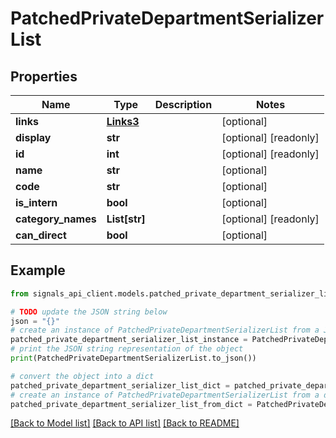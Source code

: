 # PatchedPrivateDepartmentSerializerList


## Properties

Name | Type | Description | Notes
------------ | ------------- | ------------- | -------------
**links** | [**Links3**](Links3.md) |  | [optional] 
**display** | **str** |  | [optional] [readonly] 
**id** | **int** |  | [optional] [readonly] 
**name** | **str** |  | [optional] 
**code** | **str** |  | [optional] 
**is_intern** | **bool** |  | [optional] 
**category_names** | **List[str]** |  | [optional] [readonly] 
**can_direct** | **bool** |  | [optional] 

## Example

```python
from signals_api_client.models.patched_private_department_serializer_list import PatchedPrivateDepartmentSerializerList

# TODO update the JSON string below
json = "{}"
# create an instance of PatchedPrivateDepartmentSerializerList from a JSON string
patched_private_department_serializer_list_instance = PatchedPrivateDepartmentSerializerList.from_json(json)
# print the JSON string representation of the object
print(PatchedPrivateDepartmentSerializerList.to_json())

# convert the object into a dict
patched_private_department_serializer_list_dict = patched_private_department_serializer_list_instance.to_dict()
# create an instance of PatchedPrivateDepartmentSerializerList from a dict
patched_private_department_serializer_list_from_dict = PatchedPrivateDepartmentSerializerList.from_dict(patched_private_department_serializer_list_dict)
```
[[Back to Model list]](../README.md#documentation-for-models) [[Back to API list]](../README.md#documentation-for-api-endpoints) [[Back to README]](../README.md)


